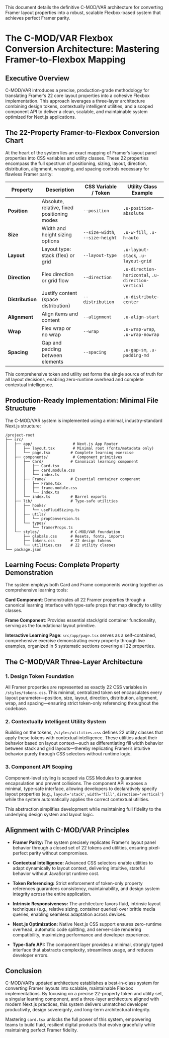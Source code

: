 This document details the definitive C-MOD/VAR architecture for converting Framer layout properties into a robust, scalable Flexbox-based system that achieves perfect Framer parity.

# The C-MOD/VAR Flexbox Conversion Architecture: Mastering Framer-to-Flexbox Mapping

## Executive Overview

C-MOD/VAR introduces a precise, production-grade methodology for translating Framer’s 22 core layout properties into a cohesive Flexbox implementation. This approach leverages a three-layer architecture combining design tokens, contextually intelligent utilities, and a scoped component API to deliver a clean, scalable, and maintainable system optimized for Next.js applications.

## The 22-Property Framer-to-Flexbox Conversion Chart

At the heart of the system lies an exact mapping of Framer’s layout panel properties into CSS variables and utility classes. These 22 properties encompass the full spectrum of positioning, sizing, layout, direction, distribution, alignment, wrapping, and spacing controls necessary for flawless Framer parity:

| Property     | Description                          | CSS Variable / Token          | Utility Class Example       |
|--------------|------------------------------------|------------------------------|-----------------------------|
| **Position** | Absolute, relative, fixed positioning modes | `--position`                 | `.u-position-absolute`      |
| **Size**     | Width and height sizing options     | `--size-width`, `--size-height` | `.u-w-fill`, `.u-h-auto`    |
| **Layout**   | Layout type: stack (flex) or grid   | `--layout-type`               | `.u-layout-stack`, `.u-layout-grid` |
| **Direction**| Flex direction or grid flow         | `--direction`                 | `.u-direction-horizontal`, `.u-direction-vertical` |
| **Distribution** | Justify content (space distribution) | `--distribution`            | `.u-distribute-center`      |
| **Alignment**| Align items and content             | `--alignment`                 | `.u-align-start`            |
| **Wrap**     | Flex wrap or no wrap                | `--wrap`                     | `.u-wrap-wrap`, `.u-wrap-nowrap` |
| **Spacing**  | Gap and padding between elements   | `--spacing`                   | `.u-gap-sm`, `.u-padding-md` |

This comprehensive token and utility set forms the single source of truth for all layout decisions, enabling zero-runtime overhead and complete contextual intelligence.

## Production-Ready Implementation: Minimal File Structure

The C-MOD/VAR system is implemented using a minimal, industry-standard Next.js structure:

```
/project-root
├── src/
│   ├── app/                  # Next.js App Router
│   │   ├── layout.tsx        # Minimal root (fonts/metadata only)
│   │   └── page.tsx         # Complete learning exercise
│   ├── components/           # Component primitives
│   │   ├── Card/            # Canonical learning component
│   │   │   ├── Card.tsx
│   │   │   ├── card.module.css
│   │   │   └── index.ts
│   │   ├── Frame/           # Essential container component
│   │   │   ├── Frame.tsx
│   │   │   ├── frame.module.css
│   │   │   └── index.ts
│   │   └── index.ts         # Barrel exports
│   ├── lib/                 # Type-safe utilities
│   │   ├── hooks/
│   │   │   └── useFluidSizing.ts
│   │   ├── utils/
│   │   │   └── propConversion.ts
│   │   └── types/
│   │       └── framerProps.ts
│   └── styles/              # C-MOD/VAR foundation
│       ├── globals.css      # Resets, fonts, imports
│       ├── tokens.css       # 22 design tokens
│       └── utilities.css    # 22 utility classes
└── package.json
```

## Learning Focus: Complete Property Demonstration

The system employs both Card and Frame components working together as comprehensive learning tools:

**Card Component**: Demonstrates all 22 Framer properties through a canonical learning interface with type-safe props that map directly to utility classes.

**Frame Component**: Provides essential stack/grid container functionality, serving as the foundational layout primitive.

**Interactive Learning Page**: `src/app/page.tsx` serves as a self-contained, comprehensive exercise demonstrating every property through live examples, organized in 5 systematic sections covering all 22 properties.

## The C-MOD/VAR Three-Layer Architecture

### 1. Design Token Foundation

All Framer properties are represented as exactly 22 CSS variables in `/styles/tokens.css`. This minimal, centralized token set encapsulates every layout parameter—position, size, layout, direction, distribution, alignment, wrap, and spacing—ensuring strict token-only referencing throughout the codebase.

### 2. Contextually Intelligent Utility System

Building on the tokens, `/styles/utilities.css` defines 22 utility classes that apply these tokens with contextual intelligence. These utilities adapt their behavior based on layout context—such as differentiating fill width behavior between stack and grid layouts—thereby replicating Framer’s intuitive behavior purely through CSS selectors without runtime logic.

### 3. Component API Scoping

Component-level styling is scoped via CSS Modules to guarantee encapsulation and prevent collisions. The component API exposes a minimal, type-safe interface, allowing developers to declaratively specify layout properties (e.g., `layout='stack'`, `width='fill'`, `direction='vertical'`) while the system automatically applies the correct contextual utilities.

This abstraction simplifies development while maintaining full fidelity to the underlying design system and layout logic.

## Alignment with C-MOD/VAR Principles

- **Framer Parity:** The system precisely replicates Framer’s layout panel behavior through a closed set of 22 tokens and utilities, ensuring pixel-perfect parity without compromises.

- **Contextual Intelligence:** Advanced CSS selectors enable utilities to adapt dynamically to layout context, delivering intuitive, stateful behavior without JavaScript runtime cost.

- **Token Referencing:** Strict enforcement of token-only property references guarantees consistency, maintainability, and design system integrity across the entire application.

- **Intrinsic Responsiveness:** The architecture favors fluid, intrinsic layout techniques (e.g., relative sizing, container queries) over brittle media queries, enabling seamless adaptation across devices.

- **Next.js Optimization:** Native Next.js CSS support ensures zero-runtime overhead, automatic code splitting, and server-side rendering compatibility, maximizing performance and developer experience.

- **Type-Safe API:** The component layer provides a minimal, strongly typed interface that abstracts complexity, streamlines usage, and reduces developer errors.

## Conclusion

C-MOD/VAR’s updated architecture establishes a best-in-class system for converting Framer layouts into scalable, maintainable Flexbox implementations. By focusing on a precise 22-property token and utility set, a singular learning component, and a three-layer architecture aligned with modern Next.js practices, this system delivers unmatched developer productivity, design sovereignty, and long-term architectural integrity.

Mastering `card.tsx` unlocks the full power of this system, empowering teams to build fluid, resilient digital products that evolve gracefully while maintaining perfect Framer fidelity.